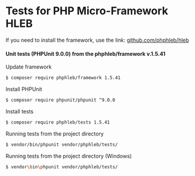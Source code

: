 Tests for PHP Micro-Framework HLEB
=====================

 If you need to install the framework, use the link: [github.com/phphleb/hleb](https://github.com/phphleb/hleb) 
 
 
 #### Unit tests (PHPUnit 9.0.0) from the phphleb/framework v.1.5.41

Update framework

```bash
$ composer require phphleb/framework 1.5.41
```

Install PHPUnit

```bash
$ composer require phpunit/phpunit ^9.0.0
```

Install tests

```bash
$ composer require phphleb/tests 1.5.41
```

Running tests from the project directory

```bash
$ vendor/bin/phpunit vendor/phphleb/tests/
```

Running tests from the project directory (Windows)

```bash
$ vendor\bin\phpunit vendor/phphleb/tests/
```
